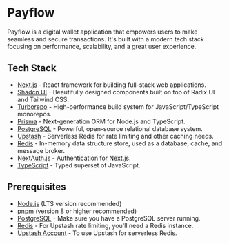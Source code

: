 # Payflow

Payflow is a digital wallet application that empowers users to make seamless and secure transactions. It's built with a modern tech stack focusing on performance, scalability, and a great user experience.

## Tech Stack

-   [Next.js](https://nextjs.org/) - React framework for building full-stack web applications.
-   [Shadcn UI](https://ui.shadcn.com/) - Beautifully designed components built on top of Radix UI and Tailwind CSS.
-   [Turborepo](https://turbo.build/) - High-performance build system for JavaScript/TypeScript monorepos.
-   [Prisma](https://www.prisma.io/) - Next-generation ORM for Node.js and TypeScript.
-   [PostgreSQL](https://www.postgresql.org/) - Powerful, open-source relational database system.
-   [Upstash](https://upstash.com/) - Serverless Redis for rate limiting and other caching needs.
-   [Redis](https://redis.io/) - In-memory data structure store, used as a database, cache, and message broker.
-   [NextAuth.js](https://next-auth.js.org/) - Authentication for Next.js.
-   [TypeScript](https://www.typescriptlang.org/) - Typed superset of JavaScript.

## Prerequisites

-   [Node.js](https://nodejs.org/) (LTS version recommended)
-   [pnpm](https://pnpm.io/installation) (version 8 or higher recommended)
-   [PostgreSQL](https://www.postgresql.org/download/) - Make sure you have a PostgreSQL server running.
-   [Redis](https://redis.io/download) - For Upstash rate limiting, you'll need a Redis instance.
-   [Upstash Account](https://upstash.com/) - To use Upstash for serverless Redis.

